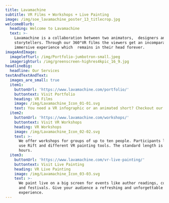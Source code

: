 ```yaml
---
title: Lavamachine
subtitle: VR Films + Workshops + Live Painting
image: /img/soe_lavamachine_poster_13_titlecrop.jpg
welcomeBlurb:
  heading: Welcome to Lavamachine
  text: >-
    Lavamachine is a collaboration between two animators,  designers and
    storytellers. Through our 360°VR films the viewers get an incomparable
    immersive experience which  remains in their head forever.
imageAndImage:
  imagelefturl: /img/Portfolio-jumbotron-small.jpeg
  imagerighturl: /img/greenscreen-highres4kpic_16_9.jpg
headlineBig:
  headline: Our Services
textAndTextAndText:
  images_are_small: true
  item1:
    buttonUrl: 'https://www.lavamachine.com/portfolio/'
    buttontext: Visit Portfolio
    heading: VR Films
    image: /img/Lavamachine_Icon_01-01.svg
    text: You need a VR infographic or an animated short? Checkout our portfolio.
  item2:
    buttonUrl: 'https://www.lavamachine.com/workshops/'
    buttontext: Visit VR Workshops
    heading: VR Workshops
    image: /img/Lavamachine_Icon_02-02.svg
    text: >-
      We offer workshops for groups of up to ten people. Participants learn to
      use Rift and different VR painting tools. The standard length is four
      hours.
  item3:
    buttonUrl: 'https://www.lavamachine.com/vr-live-painting/'
    buttontext: Visit Live Painting
    heading: VR Live Painting
    image: /img/Lavamachine_Icon_03-03.svg
    text: >-
      We paint live on a big screen for events like author readings, concerts
      and festivals. Give your audience a refreshing and unforgettable
      experience.
---
```


